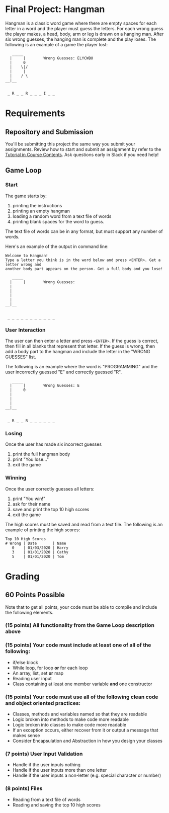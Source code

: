 
# Final Project: Hangman
Hangman is a classic word game where there are empty spaces for each letter in a word and the player must guess the letters.
For each wrong guess the player makes, a head, body, arm or leg is drawn on a hanging man. After six wrong guesses, the hanging man is complete and the play loses.
The following is an example of a game the player lost:
```
   _____   
  |     |        Wrong Guesses: ELYCWBU
  |     0  
  |    \|/ 
  |     |  
  |    / \ 
__|__      

  
 _ R _ _ R _ _ _ I _ _
```

# Requirements

## Repository and Submission
You'll be submitting this project the same way you submit your assignments. Review how to start and submit an assignment by refer to the [Tutorial in Course Contents](https://dmacc.blackboard.com/webapps/blackboard/content/launchLink.jsp?course_id=_72661_1&content_id=_4238749_1&mode=cpview).  Ask questions early in Slack if you need help!

## Game Loop
### Start
The game starts by:
1. printing the instructions
1. printing an empty hangman
1. loading a random word from a text file of words
1. printing blank spaces for the word to guess.

The text file of words can be in any format, but must support any number of words.

Here's an example of the output in command line:
```
Welcome to Hangman!
Type a letter you think is in the word below and press <ENTER>. Get a letter wrong and 
another body part appears on the person. Get a full body and you lose!

   _____   
  |     |        Wrong Guesses: 
  |        
  |        
  |        
  |        
__|__      

  
 _ _ _ _ _ _ _ _ _ _ _
```


### User Interaction
The user can then enter a letter and press `<ENTER>`. If the guess is correct, then fill in all blanks that represent that letter. If the guess is wrong, then add a body part to the hangman and include the letter in the "WRONG GUESSES" list.

The following is an example where the word is "PROGRAMMING" and the user incorrectly guessed "E" and correctly guessed "R".
```
   _____   
  |     |        Wrong Guesses: E
  |     0  
  |        
  |        
  |        
__|__      

  
 _ R _ _ R _ _ _ _ _ _
```

### Losing
Once the user has made six incorrect guesses
1. print the full hangman body
1. print "You lose..."
1. exit the game

### Winning
Once the user correctly guesses all letters:
1. print "You win!"
1. ask for their name
1. save and print the top 10 high scores
1. exit the game

The high scores must be saved and read from a text file. The following is an example of printing the high scores:
```
Top 10 High Scores
# Wrong | Date       | Name
   0    | 01/03/2020 | Harry
   3    | 01/01/2020 | Cathy
   5    | 01/01/2020 | Tom
```

# Grading
## 60 Points Possible
Note that to get all points, your code must be able to compile and include the following elements.

### (15 points) All functionality from the Game Loop description above

### (15 points) Your code must include at least one of all of the following:
* if/else block
* While loop, for loop **or** for each loop
* An array, list, set **or** map
* Reading user input
* Class containing at least one member variable **and** one constructor

### (15 points) Your code must use all of the following clean code and object oriented practices:
* Classes, methods and variables named so that they are readable
* Logic broken into methods to make code more readable
* Logic broken into classes to make code more readable
* If an exception occurs, either recover from it or output a message that makes sense
* Consider Encapsulation and Abstraction in how you design your classes

### (7 points) User Input Validation
* Handle if the user inputs nothing
* Handle if the user inputs more than one letter
* Handle if the user inputs a non-letter (e.g. special character or number)

### (8 points) Files
* Reading from a text file of words
* Reading and saving the top 10 high scores
